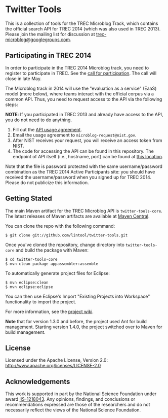 Twitter Tools
=============

This is a collection of tools for the TREC Microblog Track, which contains the official search API for TREC 2014 (which was also used in TREC 2013). Please join the mailing list for discussion at [trec-microblog@googlegroups.com](http://groups.google.com/group/trec-microblog).

Participating in TREC 2014
--------------------------

In order to participate in the TREC 2014 Microblog track, you need to register to participate in TREC. See the [call for participation](http://trec.nist.gov/pubs/call2014.html). The call will close in late May.

The Microblog track in 2014 will use the "evaluation as a service" (EaaS) model (more below), where teams interact with the official corpus via a common API. Thus, you need to request access to the API via the following steps:

**NOTE**: If you participated in TREC 2013 and already have access to the API, you do not need to do anything.

1. Fill out the [API usage agreement](http://lintool.github.io/twitter-tools/API-agreement.pdf).
2. Email the usage agreement to `microblog-request@nist.gov`.
3. After NIST receives your request, you will receive an access token from NIST.
4. The code for accessing the API can be found in this repository. The endpoint of API itself (i.e., hostname, port) can be found at [this location](http://www.umiacs.umd.edu/~jimmylin/trec2014microblog/servers.txt).

Note that the file is password protected with the same username/password combination as the TREC 2014 Active Participants site: you should have received the username/password when you signed up for TREC 2014. Please do not publicize this information. 

Getting Stated
--------------

The main Maven artifact for the TREC Microblog API is `twitter-tools-core`. The latest releases of Maven artifacts are available at [Maven Central](http://search.maven.org/#search%7Cga%7C1%7Ccc.twittertools).

You can clone the repo with the following command:

```
$ git clone git://github.com/lintool/twitter-tools.git
``` 

Once you've cloned the repository, change directory into `twitter-tools-core` and build the package with Maven:

```
$ cd twitter-tools-core
$ mvn clean package appassembler:assemble
```

To automatically generate project files for Eclipse:

```
$ mvn eclipse:clean
$ mvn eclipse:eclipse
```

You can then use Eclipse's Import "Existing Projects into Workspace" functionality to import the project.

For more information, see the [project wiki](https://github.com/lintool/twitter-tools/wiki).

**Note** that for version 1.3.0 and before, the project used Ant for build management. Starting version 1.4.0, the project switched over to Maven for build management.

License
-------

Licensed under the Apache License, Version 2.0: http://www.apache.org/licenses/LICENSE-2.0


Acknowledgements
----------------

This work is supported in part by the National Science Foundation under award [IIS-1218043](http://www.nsf.gov/awardsearch/showAward?AWD_ID=1218043). Any opinions, findings, and conclusions or recommendations expressed are those of the researchers and do not necessarily reflect the views of the National Science Foundation.
